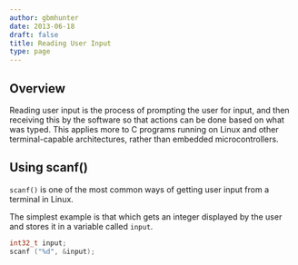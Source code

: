 ```yaml
---
author: gbmhunter
date: 2013-06-18
draft: false
title: Reading User Input
type: page
---
```


## Overview

Reading user input is the process of prompting the user for input, and then receiving this by the software so that actions can be done based on what was typed. This applies more to C programs running on Linux and other terminal-capable architectures, rather than embedded microcontrollers.

## Using scanf()

`scanf()` is one of the most common ways of getting user input from a terminal in Linux.

The simplest example is that which gets an integer displayed by the user and stores it in a variable called `input`.

```c
int32_t input;
scanf ("%d", &input);
```